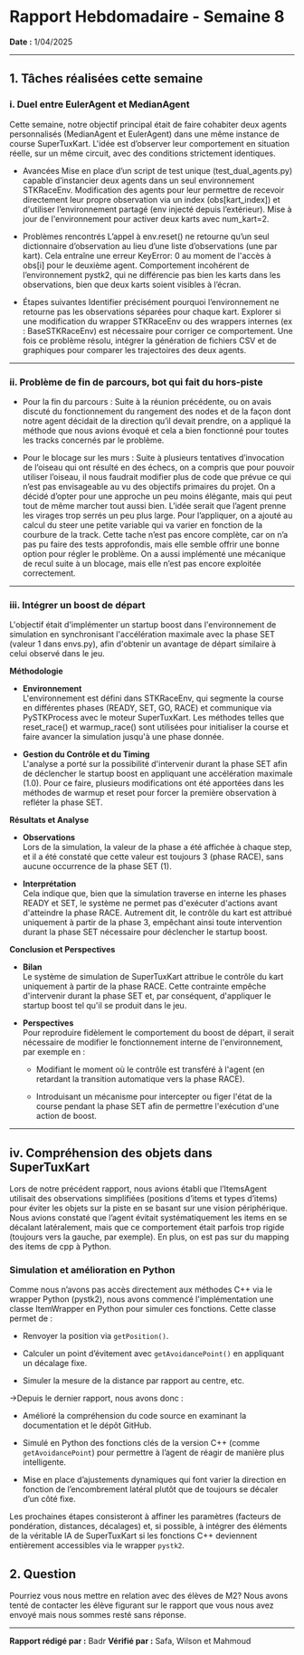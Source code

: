 
# Rapport Hebdomadaire - Semaine 8

**Date :** 1/04/2025

---

## 1. Tâches réalisées cette semaine

### i. Duel entre EulerAgent et MedianAgent

Cette semaine, notre objectif principal était de faire cohabiter deux agents personnalisés (MedianAgent et EulerAgent) dans une même instance de course SuperTuxKart. L'idée est d’observer leur comportement en situation réelle, sur un même circuit, avec des conditions strictement identiques. 

- Avancées
Mise en place d’un script de test unique (test_dual_agents.py) capable d’instancier deux agents dans un seul environnement STKRaceEnv. Modification des agents pour leur permettre de recevoir directement leur propre observation via un index (obs[kart_index]) et d'utiliser l’environnement partagé (env injecté depuis l’extérieur). Mise à jour de l'environnement pour activer deux karts avec num_kart=2.  

- Problèmes rencontrés 
L’appel à env.reset() ne retourne qu’un seul dictionnaire d’observation au lieu d’une liste d’observations (une par kart). Cela entraîne une erreur KeyError: 0 au moment de l'accès à obs[i] pour le deuxième agent. Comportement incohérent de l’environnement pystk2, qui ne différencie pas bien les karts dans les observations, bien que deux karts soient visibles à l’écran.  
- Étapes suivantes 
Identifier précisément pourquoi l’environnement ne retourne pas les observations séparées pour chaque kart. Explorer si une modification du wrapper STKRaceEnv ou des wrappers internes (ex : BaseSTKRaceEnv) est nécessaire pour corriger ce comportement. Une fois ce problème résolu, intégrer la génération de fichiers CSV et de graphiques pour comparer les trajectoires des deux agents.

---

### ii. Problème de fin de parcours, bot qui fait du hors-piste
- Pour la fin du parcours : 
Suite à la réunion précédente, ou on avais discuté du fonctionnement du rangement des nodes et de la façon dont notre agent décidait de la direction qu’il devait prendre, on a appliqué la méthode que nous avions évoqué et cela a bien fonctionné pour toutes les tracks concernés par le problème. 

- Pour le blocage sur les murs : 
Suite à plusieurs tentatives d’invocation de l’oiseau qui ont résulté en des échecs, on a compris que pour pouvoir utiliser l’oiseau, il nous faudrait modifier plus de code que prévue ce qui n’est pas envisageable au vu des objectifs primaires du projet. On a décidé d’opter pour une approche un peu moins élégante, mais qui peut tout de même marcher tout aussi bien. L’idée serait que l’agent prenne les virages trop serrés un peu plus large. Pour l’appliquer, on a ajouté au calcul du steer une petite variable qui va varier en fonction de la courbure de la track. Cette tache n’est pas encore complète, car on n’a pas pu faire des tests approfondis, mais elle semble offrir une bonne option pour régler le problème. On a aussi implémenté une mécanique de recul suite à un blocage, mais elle n’est pas encore exploitée correctement.

---

### iii. Intégrer un boost de départ


L'objectif était d'implémenter un startup boost dans l'environnement de simulation en synchronisant l'accélération maximale avec la phase SET (valeur 1 dans envs.py), afin d'obtenir un avantage de départ similaire à celui observé dans le jeu.

**Méthodologie**

-   **Environnement**  
    L'environnement est défini dans STKRaceEnv, qui segmente la course en différentes phases (READY, SET, GO, RACE) et communique via PySTKProcess avec le moteur SuperTuxKart. Les méthodes telles que reset_race() et warmup_race() sont utilisées pour initialiser la course et faire avancer la simulation jusqu'à une phase donnée.
    
-   **Gestion du Contrôle et du Timing**  
    L'analyse a porté sur la possibilité d'intervenir durant la phase SET afin de déclencher le startup boost en appliquant une accélération maximale (1.0). Pour ce faire, plusieurs modifications ont été apportées dans les méthodes de warmup et reset pour forcer la première observation à refléter la phase SET.
    

**Résultats et Analyse**

-   **Observations**  
    Lors de la simulation, la valeur de la phase a été affichée à chaque step, et il a été constaté que cette valeur est toujours 3 (phase RACE), sans aucune occurrence de la phase SET (1).
    
-   **Interprétation**  
    Cela indique que, bien que la simulation traverse en interne les phases READY et SET, le système ne permet pas d'exécuter d'actions avant d'atteindre la phase RACE. Autrement dit, le contrôle du kart est attribué uniquement à partir de la phase 3, empêchant ainsi toute intervention durant la phase SET nécessaire pour déclencher le startup boost.
    
**Conclusion et Perspectives**

-   **Bilan**  
    Le système de simulation de SuperTuxKart attribue le contrôle du kart uniquement à partir de la phase RACE. Cette contrainte empêche d'intervenir durant la phase SET et, par conséquent, d'appliquer le startup boost tel qu'il se produit dans le jeu.
    
-   **Perspectives**  
    Pour reproduire fidèlement le comportement du boost de départ, il serait nécessaire de modifier le fonctionnement interne de l'environnement, par exemple en :
    
    -   Modifiant le moment où le contrôle est transféré à l'agent (en retardant la transition automatique vers la phase RACE).
        
    -   Introduisant un mécanisme pour intercepter ou figer l'état de la course pendant la phase SET afin de permettre l'exécution d'une action de boost.

---

## iv. Compréhension des objets dans SuperTuxKart

Lors de notre précédent rapport, nous avions établi que l’ItemsAgent utilisait des observations simplifiées (positions d’items et types d’items) pour éviter les objets sur la piste en se basant sur une vision périphérique. Nous avions constaté que l’agent évitait systématiquement les items en se décalant latéralement, mais que ce comportement était parfois trop rigide (toujours vers la gauche, par exemple). En plus, on est pas sur du mapping des items de cpp à Python.


### Simulation et amélioration en Python

Comme nous n’avons pas accès directement aux méthodes C++ via le wrapper Python (pystk2), nous avons commencé l'implémentation une classe ItemWrapper en Python pour simuler ces fonctions. Cette classe permet de :

  - Renvoyer la position via `getPosition()`.

  - Calculer un point d’évitement avec `getAvoidancePoint()` en appliquant un décalage fixe.

   - Simuler la mesure de la distance par rapport au centre, etc.

->Depuis le dernier rapport, nous avons donc :

  - Amélioré la compréhension du code source en examinant la documentation et le dépôt GitHub.

  - Simulé en Python des fonctions clés de la version C++ (comme `getAvoidancePoint`) pour permettre à l’agent de réagir de manière plus intelligente.

   - Mise en place d’ajustements dynamiques qui font varier la direction en fonction de l’encombrement latéral plutôt que de toujours se décaler d’un côté fixe.

Les prochaines étapes consisteront à affiner les paramètres (facteurs de pondération, distances, décalages) et, si possible, à intégrer des éléments de la véritable IA de SuperTuxKart si les fonctions C++ deviennent entièrement accessibles via le wrapper `pystk2`.


## 2. Question 

Pourriez vous nous mettre en relation avec des élèves de M2?
Nous avons tenté de contacter les élève figurant sur le rapport que vous nous avez envoyé mais nous sommes resté sans réponse.

---
**Rapport rédigé par :** Badr
**Vérifié par :** Safa, Wilson et Mahmoud